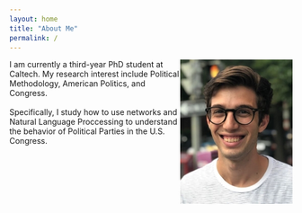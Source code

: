 ```yaml
---
layout: home
title: "About Me"
permalink: /
---
```


<img style="float: right;" src="/images/headshot-debanks.JPG">

I am currently a third-year PhD student at Caltech. My research interest include Political Methodology, American Politics, and Congress. <br/><br/>Specifically, 
I study how to use networks and Natural Language Proccessing to understand the behavior of Political Parties in the U.S. Congress.





